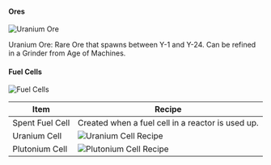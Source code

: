 #### Ores

![Uranium Ore](https://i.imgur.com/HlIFYGX.png?1)

Uranium Ore: Rare Ore that spawns between Y-1 and Y-24. Can be refined in a Grinder from Age of Machines.

#### Fuel Cells

![Fuel Cells](https://i.imgur.com/tFvFKva.png?1)

| Item | Recipe |
|------|--------|
| Spent Fuel Cell | Created when a fuel cell in a reactor is used up. |
| Uranium Cell | ![Uranium Cell Recipe](https://i.imgur.com/fVlAh8t.png?1) |
| Plutonium Cell | ![Plutonium Cell Recipe](https://i.imgur.com/MJeX5G2.png?1) |